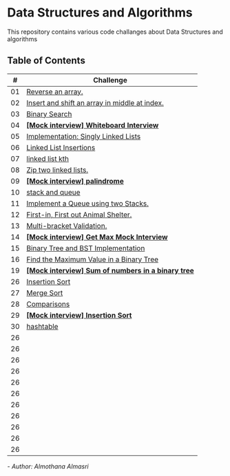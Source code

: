 # Data Structures and Algorithms

This repository contains various code challanges about Data Structures and algorithms

## Table of Contents

| #  | Challenge                                                |
|----|----------------------------------------------------------|
| 01 | [Reverse an array.](code_challange_class01/array_reverse.md)                                  |
| 02 | [Insert and shift an array in middle at index.](code_challange_class02/insert-shift-array.md) |
| 03 | [Binary Search](code_challange_class03/array-binary-search.md)                                |
| 04 | **[[Mock interview] Whiteboard Interview](code_challange_class04/whiteboard_interview.md)**   |
| 05 | [Implementation: Singly Linked Lists](code_challange_class05/linked-list.md)                  |
| 06 | [Linked List Insertions](code_challange_class06/linked_list_insertions.md)                    |
| 07 | [linked list kth](code_challange_class07/linked_list_kth.md)                                  |
| 08 | [Zip two linked lists.](code_challange_class08/linked_list_zip.md)                            |
| 09 | **[[Mock interview] palindrome](code_challange_class09/09.md)**                               |
| 10 | [stack and queue](code_challange_class10/stack_and_queue.md)                                  |
| 11 | [Implement a Queue using two Stacks.](code_challange_class11/stack_queue_pseudo.md)           |
| 12 | [First-in, First out Animal Shelter.](code_challange_class12/animal_shelter.md)               |
| 13 | [Multi-bracket Validation.](code_challange_class13/stack_queue_brackets.md)                   |
| 14 | **[[Mock interview] Get Max Mock Interview](code_challange_class14/getMax.md)**               |
| 15 | [Binary Tree and BST Implementation](code_challange_class15/trees.md)                         |
| 16 | [Find the Maximum Value in a Binary Tree](code_challange_class16/trees_max.md)                |
| 19 | **[[Mock interview] Sum of numbers in a binary tree](code_challange_class19/sum_odd.md)**     |
| 26 | [Insertion Sort](code_challange_class26/insertion_sort.md)                                    |
| 27 | [Merge Sort](code_challange_class27/merge_sort.md)                                            |
| 28 | [Comparisons](code_challange_class28/comparisons.md)                                          |
| 29 | **[[Mock interview] Insertion Sort](code_challange_class29/insertion_sort.md)**               |
| 30 | [hashtable](code_challange_class30/hashtable.md)                                              |
| 26 |                           |
| 26 |                           |
| 26 |                           |
| 26 |                           |
| 26 |                           |
| 26 |                           |
| 26 |                           |
| 26 |                           |
| 26 |                           |
| 26 |                           |
| 26 |                           |

*- Author: Almothana Almasri*
